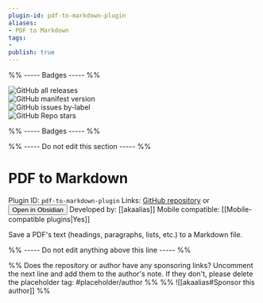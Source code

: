 ```yaml
---
plugin-id: pdf-to-markdown-plugin
aliases:
- PDF to Markdown
tags: 
- 
publish: true
---
```


%% ----- Badges ----- %%

![GitHub all releases](https://img.shields.io/github/downloads/akaalias/obsidian-extract-pdf/total?color=573E7A&logo=github&style=for-the-badge)   
![GitHub manifest version](https://img.shields.io/github/manifest-json/v/akaalias/obsidian-extract-pdf?color=573E7A&logo=github&style=for-the-badge)   
![GitHub issues by-label](https://img.shields.io/github/issues/akaalias/obsidian-extract-pdf/help%20wanted?color=573E7A&logo=github&style=for-the-badge)   
![GitHub Repo stars](https://img.shields.io/github/stars/akaalias/obsidian-extract-pdf?color=573E7A&logo=github&style=for-the-badge)

%% ----- Badges ----- %%

%% ----- Do not edit this section ----- %%

# PDF to Markdown

Plugin ID: `pdf-to-markdown-plugin`
Links: [GitHub repository](https://github.com/akaalias/obsidian-extract-pdf) or [<button id=HH>Open in Obsidian</button>](obsidian://goto-plugin?id=pdf-to-markdown-plugin)
Developed by: [[akaalias]]
Mobile compatible: [[Mobile-compatible plugins|Yes]]

Save a PDF's text (headings, paragraphs, lists, etc.) to a Markdown file.

%% ----- Do not edit anything above this line ----- %% 

%% Does the repository or author have any sponsoring links? Uncomment the next line and add them to the author's note. If they don't, please delete the placeholder tag: #placeholder/author %%
%% ![[akaalias#Sponsor this author]] %%
